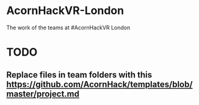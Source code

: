 # AcornHackVR-London
The work of the teams at #AcornHackVR London

# TODO
## Replace files in team folders with this https://github.com/AcornHack/templates/blob/master/project.md
